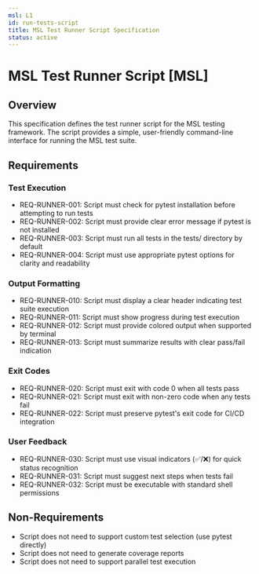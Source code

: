 ```yaml
---
msl: L1
id: run-tests-script
title: MSL Test Runner Script Specification
status: active
---
```


# MSL Test Runner Script [MSL]

## Overview

This specification defines the test runner script for the MSL testing framework. The script provides a simple, user-friendly command-line interface for running the MSL test suite.

## Requirements

### Test Execution

- REQ-RUNNER-001: Script must check for pytest installation before attempting to run tests
- REQ-RUNNER-002: Script must provide clear error message if pytest is not installed
- REQ-RUNNER-003: Script must run all tests in the tests/ directory by default
- REQ-RUNNER-004: Script must use appropriate pytest options for clarity and readability

### Output Formatting

- REQ-RUNNER-010: Script must display a clear header indicating test suite execution
- REQ-RUNNER-011: Script must show progress during test execution
- REQ-RUNNER-012: Script must provide colored output when supported by terminal
- REQ-RUNNER-013: Script must summarize results with clear pass/fail indication

### Exit Codes

- REQ-RUNNER-020: Script must exit with code 0 when all tests pass
- REQ-RUNNER-021: Script must exit with non-zero code when any tests fail
- REQ-RUNNER-022: Script must preserve pytest's exit code for CI/CD integration

### User Feedback

- REQ-RUNNER-030: Script must use visual indicators (✅/❌) for quick status recognition
- REQ-RUNNER-031: Script must suggest next steps when tests fail
- REQ-RUNNER-032: Script must be executable with standard shell permissions

## Non-Requirements

- Script does not need to support custom test selection (use pytest directly)
- Script does not need to generate coverage reports
- Script does not need to support parallel test execution